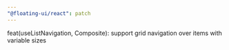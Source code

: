 ```yaml
---
"@floating-ui/react": patch
---
```


feat(useListNavigation, Composite): support grid navigation over items with variable sizes
